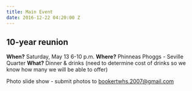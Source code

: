 ```yaml
---
title: Main Event
date: 2016-12-22 04:20:00 Z
---
```


## 10-year reunion

**When?**
Saturday, May 13
6-10 p.m.
**Where?**
Phinneas Phoggs - Seville Quarter
**What?**
Dinner & drinks (need to determine cost of drinks so we know how many we will be able to offer)

Photo slide show - submit photos to bookertwhs.2007@gmail.com
